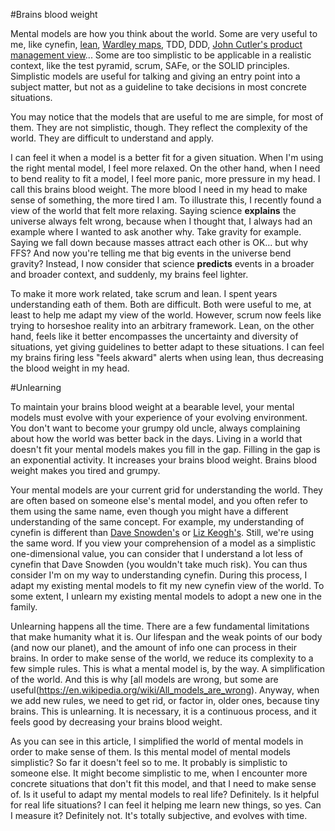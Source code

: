 #Brains blood weight

Mental models are how you think about the world. Some are very useful to me, like cynefin, [lean](https://planet-lean.com/), [Wardley maps](https://medium.com/wardleymaps), TDD, DDD, [John Cutler's product management view](https://medium.com/@johnpcutler)...
Some are too simplistic to be applicable in a realistic context, like the test pyramid, scrum, SAFe, or the SOLID principles.
Simplistic models are useful for talking and giving an entry point into a subject matter, but not as a guideline to take decisions in most concrete situations.

You may notice that the models that are useful to me are simple, for most of them.
They are not simplistic, though.
They reflect the complexity of the world. They are difficult to understand and apply.

I can feel it when a model is a better fit for a given situation.
When I'm using the right mental model, I feel more relaxed.
On the other hand, when I need to bend reality to fit a model, I feel more panic, more pressure in my head.
I call this brains blood weight.
The more blood I need in my head to make sense of something, the more tired I am.
To illustrate this, I recently found a view of the world that felt more relaxing.
Saying science **explains** the universe always felt wrong, because when I thought that, I always had an example where I wanted to ask another why.
Take gravity for example. Saying we fall down because masses attract each other is OK... but why FFS?
And now you're telling me that big events in the universe bend gravity?
Instead, I now consider that science **predicts** events in a broader and broader context, and suddenly, my brains feel lighter.

To make it more work related, take scrum and lean.
I spent years understanding eath of them.
Both are difficult. Both were useful to me, at least to help me adapt my view of the world.
However, scrum now feels like trying to horseshoe reality into an arbitrary framework.
Lean, on the other hand, feels like it better encompasses the uncertainty and diversity of situations, yet giving guidelines to better adapt to these situations.
I can feel my brains firing less "feels akward" alerts when using lean, thus decreasing the blood weight in my head.

#Unlearning

To maintain your brains blood weight at a bearable level, your mental models must evolve with your experience of your evolving environment.
You don't want to become your grumpy old uncle, always complaining about how the world was better back in the days.
Living in a world that doesn't fit your mental models makes you fill in the gap.
Filling in the gap is an exponential activity.
It increases your brains blood weight.
Brains blood weight makes you tired and grumpy.

Your mental models are your current grid for understanding the world.
They are often based on someone else's mental model, and you often refer to them using the same name, even though you might have a different understanding of the same concept.
For example, my understanding of cynefin is different than [Dave Snowden's](https://www.youtube.com/watch?v=N7oz366X0-8) or [Liz Keogh's](https://lizkeogh.com/cynefin-for-everyone/). Still, we're using the same word.
If you view your comprehension of a model as a simplistic one-dimensional value, you can consider that I understand a lot less of cynefin that Dave Snowden (you wouldn't take much risk).
You can thus consider I'm on my way to understanding cynefin.
During this process, I adapt my existing mental models to fit my new cynefin view of the world.
To some extent, I unlearn my existing mental models to adopt a new one in the family.

Unlearning happens all the time. There are a few fundamental limitations that make humanity what it is.
Our lifespan and the weak points of our body (and now our planet), and the amount of info one can process in their brains.
In order to make sense of the world, we reduce its complexity to a few simple rules.
This is what a mental model is, by the way. A simplification of the world. And this is why [all models are wrong, but some are useful(https://en.wikipedia.org/wiki/All_models_are_wrong).
Anyway, when we add new rules, we need to get rid, or factor in, older ones, because tiny brains.
This is unlearning. It is necessary, it is a continuous process, and it feels good by decreasing your brains blood weight.

As you can see in this article, I simplified the world of mental models in order to make sense of them.
Is this mental model of mental models simplistic? So far it doesn't feel so to me. It probably is simplistic to someone else.
It might become simplistic to me, when I encounter more concrete situations that don't fit this model, and that I need to make sense of.
Is it useful to adapt my mental models to real life? Definitely.
Is it helpful for real life situations? I can feel it helping me learn new things, so yes.
Can I measure it? Definitely not. It's totally subjective, and evolves with time.
